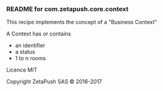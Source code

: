 ### README for com.zetapush.core.context

This recipe implements the concept of a "Business Context"

A Context has or contains 

 * an identifier
 * a status
 * 1 to n rooms 
  
Licence MIT

Copyright ZetaPush SAS © 2016-2017